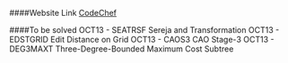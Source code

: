 ####Website Link
[CodeChef](https://www.codechef.com/)

####To be solved
	OCT13 - SEATRSF		Sereja and Transformation
	OCT13 - EDSTGRID	Edit Distance on Grid
	OCT13 - CAOS3		CAO Stage-3
	OCT13 - DEG3MAXT	Three-Degree-Bounded Maximum Cost Subtree
